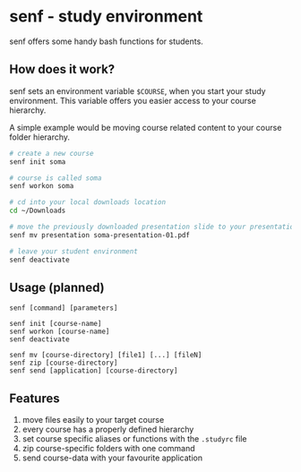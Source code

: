 # senf - study environment
senf offers some handy bash functions for students. 

## How does it work?
senf sets an environment variable `$COURSE`, when you start your study environment. This variable offers you easier access to your course hierarchy. 

A simple example would be moving course related content to your course folder hierarchy.
```bash
# create a new course
senf init soma

# course is called soma
senf workon soma

# cd into your local downloads location
cd ~/Downloads

# move the previously downloaded presentation slide to your presentation folder
senf mv presentation soma-presentation-01.pdf

# leave your student environment
senf deactivate
```

## Usage (planned)
```
senf [command] [parameters]

senf init [course-name]
senf workon [course-name]
senf deactivate

senf mv [course-directory] [file1] [...] [fileN] 
senf zip [course-directory]
senf send [application] [course-directory]
```

## Features
1. move files easily to your target course
2. every course has a properly defined hierarchy
3. set course specific aliases or functions with the `.studyrc` file
4. zip course-specific folders with one command
5. send course-data with your favourite application